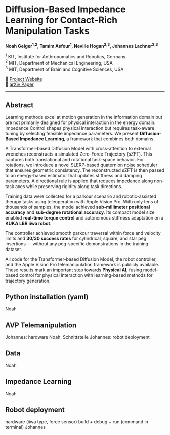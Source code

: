 # Diffusion-Based Impedance Learning for Contact-Rich Manipulation Tasks  

**Noah Geiger<sup>1,2</sup>, Tamim Asfour<sup>1</sup>, Neville Hogan<sup>2,3</sup>, Johannes Lachner<sup>2,3</sup>**  

<sup>1</sup> KIT, Institute for Anthropomatics and Robotics, Germany  
<sup>2</sup> MIT, Department of Mechanical Engineering, USA  
<sup>3</sup> MIT, Department of Brain and Cognitive Sciences, USA  

🔗 [Project Website](https://strokeairobotics.github.io/DiffusionBasedImpedanceAdaptation)  
📄 [arXiv Paper](https://arxiv.org/abs/XXXX.XXXXX)  

---

## Abstract  

Learning methods excel at motion generation in the information domain but are not primarily designed for physical interaction in the energy domain. Impedance Control shapes physical interaction but requires task-aware tuning by selecting feasible impedance parameters. We present **Diffusion-Based Impedance Learning**, a framework that combines both domains.  

A Transformer-based Diffusion Model with cross-attention to external wrenches reconstructs a simulated Zero-Force Trajectory (sZFT). This captures both translational and rotational task-space behavior. For rotations, we introduce a novel SLERP-based quaternion noise scheduler that ensures geometric consistency. The reconstructed sZFT is then passed to an energy-based estimator that updates stiffness and damping parameters. A directional rule is applied that reduces impedance along non-task axes while preserving rigidity along task directions.  

Training data were collected for a parkour scenario and robotic-assisted therapy tasks using teleoperation with Apple Vision Pro. With only tens of thousands of samples, the model achieved **sub-millimeter positional accuracy** and **sub-degree rotational accuracy**. Its compact model size enabled **real-time torque control** and autonomous stiffness adaptation on a **KUKA LBR iiwa robot**.  

The controller achieved smooth parkour traversal within force and velocity limits and **30/30 success rates** for cylindrical, square, and star peg insertions — without any peg-specific demonstrations in the training dataset.  

All code for the Transformer-based Diffusion Model, the robot controller, and the Apple Vision Pro telemanipulation framework is publicly available. These results mark an important step towards **Physical AI**, fusing model-based control for physical interaction with learning-based methods for trajectory generation.  


## Python installation (yaml)
Noah

## AVP Telemanipulation
Johannes: hardware
Noah: Schnittstelle
Johannes: robot deployment

## Data
Noah 

## Impedance Learning
Noah

## Robot deployment
hardware (iiwa type, force sensor)
build + debug + run (command in terminal)
Johannes
